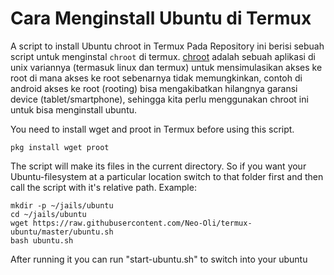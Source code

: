 # Cara Menginstall Ubuntu di Termux

A script to install Ubuntu chroot in Termux
Pada Repository ini berisi sebuah script untuk menginstal `chroot` di termux.
[chroot](https://en.wikipedia.org/wiki/Chroot) adalah sebuah aplikasi di unix variannya (termasuk linux dan termux) 
untuk mensimulasikan akses ke root di mana akses ke root sebenarnya tidak memungkinkan, contoh di android akses 
ke root (rooting) bisa mengakibatkan hilangnya garansi device (tablet/smartphone), sehingga kita perlu menggunakan 
chroot ini untuk bisa menginstall ubuntu.

You need to install wget and proot in Termux before using this script.


```
pkg install wget proot
```

The script will make its files in the current directory. So if you want your Ubuntu-filesystem at a particular location switch to that folder first and then call the script with it's relative path. Example:
```
mkdir -p ~/jails/ubuntu
cd ~/jails/ubuntu
wget https://raw.githubusercontent.com/Neo-Oli/termux-ubuntu/master/ubuntu.sh
bash ubuntu.sh
```

After running it you can run "start-ubuntu.sh" to switch into your ubuntu

